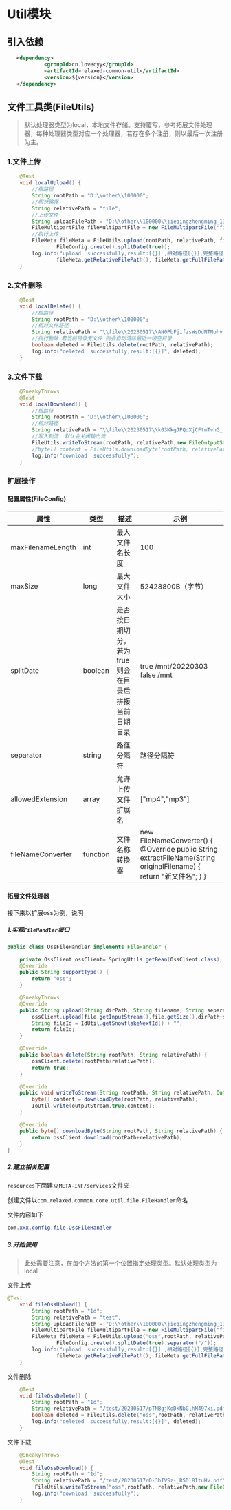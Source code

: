 # Util模块

## 引入依赖

```xml
   <dependency>
            <groupId>cn.lovecyy</groupId>
            <artifactId>relaxed-common-util</artifactId>
            <version>${version}</version>
   </dependency>
```



## 文件工具类(FileUtils)

> 默认处理器类型为local，本地文件存储。支持覆写，参考拓展文件处理器，每种处理器类型对应一个处理器，若存在多个注册，则以最后一次注册为主。

### 1.文件上传

```java
	@Test
	void localUpload() {
        //根路径
		String rootPath = "D:\\other\\100000";
        //相对路径
		String relativePath = "file";
        //上传文件
		String uploadFilePath = "D:\\other\\100000\\jieqingzhengming_131331131313.pdf";
		FileMultipartFile fileMultipartFile = new FileMultipartFile("file", new File(uploadFilePath));
        //执行上传
		FileMeta fileMeta = FileUtils.upload(rootPath, relativePath, fileMultipartFile,
				FileConfig.create().splitDate(true));
		log.info("upload  successfully,result:[{}] ,相对路径[{}],完整路径[{}]", JSONUtil.toJsonStr(fileMeta),
				fileMeta.getRelativeFilePath(), fileMeta.getFullFilePath());
	}
```

### 2.文件删除

```java
	@Test
	void localDelete() {
        //根路径
		String rootPath = "D:\\other\\100000";
        //相对文件路径
		String relativePath = "\\file\\20230517\\AN0PbFjifzsWsDdNTNohv.pdf";
        //执行删除 若当前目录无文件 则会自动清除最近一级空目录
		boolean deleted = FileUtils.delete(rootPath, relativePath);
		log.info("deleted  successfully,result:[{}]", deleted);
	}
```

### 3.文件下载

```java
	@SneakyThrows
	@Test
	void localDownload() {
        //根路径
		String rootPath = "D:\\other\\100000";
        //相对路径
		String relativePath = "\\file\\20230517\\k03KkgJPQdXjCFtmTvhG_.pdf";
        //写入到流  默认会关闭输出流
		FileUtils.writeToStream(rootPath, relativePath,new FileOutputStream(new File("D:\\other\\100000\\file\\"+ IdUtil.getSnowflakeNextIdStr()+".pdf")));
        //byte[] content = FileUtils.downloadByte(rootPath, relativePath);
		log.info("download  successfully");
	}
```

### 扩展操作

#### 配置属性(FileConfig)

| 属性              | 类型     | 描述                                                  | 示例                                                         |
| ----------------- | -------- | ----------------------------------------------------- | ------------------------------------------------------------ |
| maxFilenameLength | int      | 最大文件名长度                                        | 100                                                          |
| maxSize           | long     | 最大文件大小                                          | 52428800B（字节）                                            |
| splitDate         | boolean  | 是否按日期切分，若为true 则会在目录后拼接当前日期目录 | true /mnt/20220303<br />false /mnt                           |
| separator         | string   | 路径分隔符                                            | 路径分隔符                                                   |
| allowedExtension  | array    | 允许上传文件扩展名                                    | ["mp4","mp3"]                                                |
| fileNameConverter | function | 文件名称转换器                                        | new FileNameConverter() {    @Override    public String extractFileName(String originalFilename) {       return "新文件名";    } } |



#### 拓展文件处理器

接下来以扩展oss为例，说明

##### 1.实现`FileHandler`接口

```java
public class OssFileHandler implements FileHandler {

    private OssClient ossClient= SpringUtils.getBean(OssClient.class);
    @Override
    public String supportType() {
        return "oss";
    }

    @SneakyThrows
    @Override
    public String upload(String dirPath, String filename, String separator, MultipartFile file) {
        ossClient.upload(file.getInputStream(),file.getSize(),dirPath+separator+filename);
        String fileId = IdUtil.getSnowflakeNextId() + "";
        return fileId;
    }

    @Override
    public boolean delete(String rootPath, String relativePath) {
        ossClient.delete(rootPath+relativePath);
        return true;
    }

    @Override
    public void writeToStream(String rootPath, String relativePath, OutputStream outputStream) {
        byte[] content = downloadByte(rootPath, relativePath);
        IoUtil.write(outputStream,true,content);
    }

    @Override
    public byte[] downloadByte(String rootPath, String relativePath) {
        return ossClient.download(rootPath+relativePath);
    }
}
```

##### 2.建立相关配置

`resources`下面建立`META-INF/services`文件夹

创建文件以`com.relaxed.common.core.util.file.FileHandler`命名

文件内容如下

```java
com.xxx.config.file.OssFileHandler
```

##### 3.开始使用

> 此处需要注意，在每个方法的第一个位置指定处理类型。默认处理类型为local

文件上传

```java
@Test
	void fileOssUpload() {
		String rootPath = "1d";
		String relativePath = "test";
		String uploadFilePath = "D:\\other\\100000\\jieqingzhengming_131331131313.pdf";
		FileMultipartFile fileMultipartFile = new FileMultipartFile("file", new File(uploadFilePath));
		FileMeta fileMeta = FileUtils.upload("oss",rootPath, relativePath, fileMultipartFile,
				FileConfig.create().splitDate(true).separator("/"));
		log.info("upload  successfully,result:[{}] ,相对路径[{}],完整路径[{}]", JSONUtil.toJsonStr(fileMeta),
				fileMeta.getRelativeFilePath(), fileMeta.getFullFilePath());
	}
```

文件删除

```java
	@Test
	void fileOssDelete() {
		String rootPath = "1d";
		String relativePath = "/test/20230517/pTNBgjKoDkNbGlhM497xi.pdf";
		boolean deleted = FileUtils.delete("oss",rootPath, relativePath);
		log.info("deleted  successfully,result:[{}]", deleted);
	}
```

文件下载

```java
	@SneakyThrows
	@Test
	void fileOssDownload() {
		String rootPath = "1d";
		String relativePath = "/test/20230517rQ-3hIVSz-_RSDl8ItuHv.pdf";
	     FileUtils.writeToStream("oss",rootPath, relativePath,new FileOutputStream(new File("D:\\other\\100000\\file\\"+ IdUtil.getSnowflakeNextIdStr()+".pdf")));
		log.info("download  successfully");
	}
```



